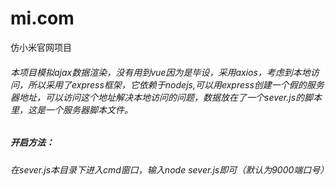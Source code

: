 # mi.com
仿小米官网项目
###### 本项目模拟ajax数据渲染，没有用到vue因为是毕设，采用axios，考虑到本地访问，所以采用了express框架，它依赖于nodejs,可以用express创建一个假的服务器地址，可以访问这个地址解决本地访问的问题，数据放在了一个sever.js的脚本里，这是一个服务器脚本文件。
##### 开启方法：
###### 在sever.js本目录下进入cmd窗口，输入node sever.js即可（默认为9000端口号）
